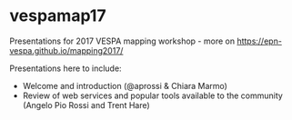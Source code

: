 # vespamap17
Presentations for 2017 VESPA mapping workshop - more on https://epn-vespa.github.io/mapping2017/

Presentations here to include:

* Welcome and introduction (@aprossi & Chiara Marmo)
* Review of web services and popular tools available to the community (Angelo Pio Rossi and Trent Hare)
